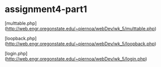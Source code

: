 # assignment4-part1

[multtable.php] (http://web.engr.oregonstate.edu/~piernoa/webDev/wk_5/multtable.php)

[loopback.php] (http://web.engr.oregonstate.edu/~piernoa/webDev/wk_5/loopback.php)

[login.php] (http://web.engr.oregonstate.edu/~piernoa/webDev/wk_5/login.php)

